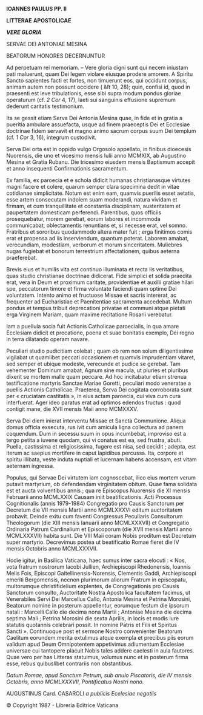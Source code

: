 **IOANNES PAULUS PP. II**

**LITTERAE** **APOSTOLICAE**

***VERE GLORIA***

SERVAE DEI ANTONIAE MESINA

BEATORUM HONORES DECERNUNTUR

Ad perpetuam rei memoriam. – Vere gloria digni sunt qui necem iniustam pati maluerunt, quam Dei legem violare eiusque prodere amorem. A Spiritu Sancto sapientes facti et fortes, non timuerunt eos, qui occidunt corpus, animam autem non possunt occidere ( *Mt* 10, 28); quin, confisi id, quod in praesenti est leve tribulationis, esse sibi supra modum pondus gloriae operaturum (cf. *2 Cor* 4, 17), laeti sui sanguinis effusione supremum dederunt caritatis testimonium.

Ita se gessit etiam Serva Dei Antonia Mesina quae, in fide et in gratia a pueritia ambulare assuefacta, usque ad finem praeceptis Dei et Ecclesiae doctrinae fidem servavit et magno animo sacrum corpus suum Dei templum (cf. *1 Cor* 3, 16), integrum custodivit.

Serva Dei orta est in oppido vulgo Orgosolo appellato, in finibus dioecesis Nuorensis, die uno et vicesimo mensis Iulii anno MCMXIX, ab Augustino Mesina et Gratia Rubanu. Die tricesimo eiusdem mensis Baptismum accepit et anno insequenti Confirmationis sacramentum.

Ex familia, ex paroecia et e schola didicit humanas christianasque virtutes magni facere et colere, quarum semper clara specimina dedit in vitae cotidianae simplicitate. Notum est enim eam, quamvis puerilis esset aetatis, esse artem consecutam indolem suam moderandi, natura vividam et firmam, et cum tranquillitate et constantia disciplinam, austeritatem et paupertatem domesticam perferendi. Parentibus, quos officiis prosequebatur, morem gerebat, eorum labores et incommoda communicabat, oblectamentis renuntians et, si necesse erat, vel somno. Fratribus et sororibus quodammodo altera mater fuit ; erga finitimos comis erat et propensa ad iis inserviendum, quantum poterat. Laborem amabat, verecundiam, modestiam, verborum et morum sinceritatem. Muliebres nugas fugiebat et bonorum terrestrium affectationem, quibus aeterna praeferebat.

Brevis eius et humilis vita est continuo illuminata et recta iis veritatibus, quas studio christianae doctrinae didicerat. Fide simplici et solida praedita erat, vera in Deum et proximum caritate, providentiae et auxilii gratiae hilari spe, peccatorum timore et firma voluntate faciendi quam optime Dei voluntatem. Intento animo et fructuose Missae et sacris intererat, ac frequenter ad Eucharistiae et Paenitentiae sacramenta accedebat. Multum pondus et tempus tribuit deprecationi privatae et communi atque pietati erga Virginem Mariam, quam maxime recitatione Rosarii verebatur.

Iam a puellula socia fuit Actionis Catholicae paroecialis, in qua amare Ecclesiam didicit et precatione, poena et suae bonitatis exemplo, Dei regno in terra dilatando operam navare.

Peculiari studio pudicitiam colebat ; quam ob rem non solum diligentissime vigilabat ut quamlibet peccati occasionem et quamvis imprudentiam vitaret, sed semper et ubique modeste, verecunde et pudice se gerebat. Tam vehementer Dominum amabat, Agnum sine macula, ut pluries et pluribus dixerit se mortem malle quam peccare. Ad hoc incitabatur etiam strenua testificatione martyris Sanctae Mariae Goretti, peculiari modo veneratae a puellis Actionis Catholicae. Praeterea, Serva Dei cogitata corroborata sunt per « cruciatam castitatis », in eius actam paroecia, cui viva cum cura interfuerat. Ager ideo paratus erat ad optimos edendos fructus : quod contigit mane, die XVII mensis Maii anno MCMXXXV.

Serva Dei diem inierat interventu Missae et Sancta Communione. Aliqua domus officia exsecuta, rus ivit cum amicula ligna collectura ad panem coquendum. Dum in secessu suum in opus incumbebat, improviso est a tergo petita a iuvene quodam, qui vi conatus est ea, sed frustra, abuti. Puella, castissima et religiosissima, fugere est nisa, sed cecidit ; adepta, est iterum ac saepius mortifere in caput lapidibus percussa. Ita, corpore et spiritu illibata, veste induta nuptiali et lucernam habens accensam, est vitam aeternam ingressa.

Populus, qui Servae Dei virtutem iam cognoscebat, ilico eius mortem verum putavit martyrium, ob defendendam virginitatem obitum. Quae fama solidata est et aucta volventibus annis ; qua re Episcopus Nuorensis die XI mensis Februarii anno MCMLXXIX Causam iniit beatificationis. Acti Processus Cognitionalis (annis 1979-1984) Congregatio pro Causis Sanctorum per Decretum die VII mensis Martii anno MCMLXXXVI editum auctoritatem probavit. Deinde exitu cum faventi Congressus Peculiaris Consultorum Theologorum (die XIII mensis Ianuarii anno MCMLXXXVII) et Congregatio Ordinaria Patrum Cardinalium et Episcoporum (die XVII mensis Martii anno MCMLXXXVII) habita sunt. Die VIII Maii coram Nobis proditum est Decretum super martyrio. Decrevimus postea ut beatificatio Romae fieret die IV mensis Octobris anno MCMLXXXVII.

Hodie igitur, in Basilica Vaticana, haec sumus inter sacra elocuti : « Nos, vota fratrum nostrorum Iacobi Jullien, Archiepiscopi Rhedonensis, Ioannis Melis Fois, Episcopi Galtellinensis-Norensis, Clementis Gaddi, Archiepiscopi emeriti Bergomensis, necnon plurimorum aliorum Fratrum in episcopatu, multorumque christifidelium explentes, de Congregationis pro Causis Sanctorum consulto, Auctoritate Nostra Apostolica facultatem facimus, ut Venerabiles Servi Dei Marcellus Callo, Antonia Mesina et Petrina Morosini, Beatorum nomine in posterum appellentur, eorumque festum die ipsorum natali : Marcelli Callo die decima nona Martii ; Antoniae Mesina die decima septima Maii ; Petrina Morosini die sexta Aprilis, in locis et modis iure statutis quotannis celebrari possit. In nomine Patris et Filii et Spiritus Sancti ». Continuoque post et sermone Nostro convenienter Beatorum Caelitum eorundem merita extulimus atque exempla et precibus piis eorum validum apud Deum Omnipotentem appetivimus adiumentum Ecclesiae universae cui tantopere placuit Nobis tales addere caelesti in aula fautores. Quae vero per has Litteras statuimus, volumus nunc et in posterum firma esse, rebus quibuslibet contrariis non obstantibus.

*Datum Romae, apud Sanctum Petrum, sub anulo Piscatoris, die IV mensis Octobris, anno MCMLXXXVII, Pontificatus Nostri nono.*

AUGUSTINUS Card. CASAROLI *a publicis Ecelesiae negotiis*

© Copyright 1987 - Libreria Editrice Vaticana
